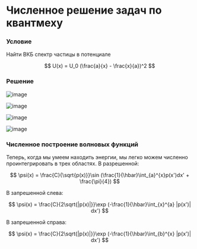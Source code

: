 # Численное решение задач по квантмеху

### Условие

Найти ВКБ спектр частицы в потенциале

$$
U(x) = U_0 (\frac{a}{x} - \frac{x}{a})^2
$$

### Решение

![image](https://user-images.githubusercontent.com/25401699/200623173-28b0d3da-e717-4e6b-a43f-0a493f34a206.png)

![image](https://user-images.githubusercontent.com/25401699/200623208-d1288d79-8c0c-4c9f-9b07-298715170d17.png)

![image](https://user-images.githubusercontent.com/25401699/200623257-2163283d-e2f0-444e-85bc-8ec4aec97f96.png)

![image](https://user-images.githubusercontent.com/25401699/200623301-e1dff6b3-1f8c-4b51-ac11-1fb5e5417731.png)

### Численное построение волновых функций

Теперь, когда мы умеем находить энергии, мы легко можем численно проинтегрировать в трех областях.
В разрешенной:

$$
\psi(x) = \frac{C}{\sqrt{p(x)}}\sin (\frac{1}{\hbar}\int_{a}^{x}p(x')dx' + \frac{\pi}{4})
$$

В запрешенной слева:

$$
\psi(x) = \frac{C}{2\sqrt{|p(x)|}}\exp (-\frac{1}{\hbar}\int_{x}^{a} |p(x')| dx')
$$

В запрешенной справа:

$$
\psi(x) = \frac{C}{2\sqrt{|p(x)|}}\exp (-\frac{1}{\hbar}\int_{b}^{x} |p(x')| dx')
$$
